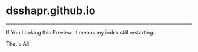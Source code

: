 # dsshapr.github.io

---




If You Looking this Preview, it means my index still restarting..

That's All 
